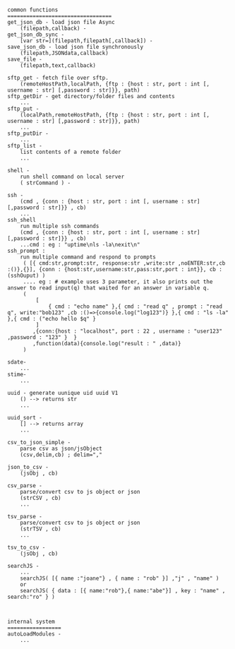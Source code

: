 #
    common functions
    =================================
    get_json_db - load json file Async
        (filepath,callback) - 
    get_json_db_sync - 
        [var str=](filepath,filepath[,callback]) - 
    save_json_db - load json file synchronously
        (filepath,JSONdata,callback)
    save_file -
        (filepath,text,callback)
    
    sftp_get - fetch file over sftp.        
        (remoteHostPath,localPath, {ftp : {host : str, port : int [, username : str] [,password : str]}}, path)
    sftp_getDir - get directory/folder files and contents
        ...
    sftp_put - 
        (localPath,remoteHostPath, {ftp : {host : str, port : int [, username : str] [,password : str]}}, path)
        ...
    sftp_putDir -
        ...
    sftp_list - 
        list contents of a remote folder
        ...

    shell - 
        run shell command on local server
        ( strCommand ) -  
    
    ssh - 
        (cmd , {conn : {host : str, port : int [, username : str] [,password : str]}} , cb)
        ...
    ssh_shell
        run multiple ssh commands        
        (cmd , {conn : {host : str, port : int [, username : str] [,password : str]}} , cb)
        ...cmd : eg : "uptime\nls -la\nexit\n" 
    ssh_prompt :
        run multiple command and respond to prompts 
         ( [{ cmd:str,prompt:str, response:str ,write:str ,noENTER:str,cb :()},{}], {conn : {host:str,username:str,pass:str,port : int}}, cb : (sshOuput) )
         .... eg : # example uses 3 parameter, it also prints out the answer to read input(q) that waited for an answer in variable q.
         (
             [
                 { cmd : "echo name" },{ cmd : "read q" , prompt : "read q", write:"bob123" ,cb :()=>{console.log("log123")} },{ cmd : "ls -la" },{ cmd : ("echo hello $q" }
             ]
            ,{conn:{host : "localhost", port : 22 , username : "user123" ,password : "123" }  }
            ,function(data){console.log("result : " ,data)}  
         )

    sdate-
        ...
    stime-
        ...

    uuid - generate uunique uid uuid V1
        () --> returns str
        ...
    
    uuid_sort -
        [] --> returns array
        ...
    
    csv_to_json_simple - 
        parse csv as json/jsObject
        (csv,delim,cb) ; delim=","
    
    json_to_csv -
        (jsObj , cb)

    csv_parse - 
        parse/convert csv to js object or json
        (strCSV , cb)
        ...

    tsv_parse - 
        parse/convert csv to js object or json
        (strTSV , cb)
        ...

    tsv_to_csv - 
        (jsObj , cb)

    searchJS -
        ...
        searchJS( [{ name :"joane"} , { name : "rob" }] ,"j" , "name" )
        or
        searchJS( { data : [{ name:"rob"},{ name:"abe"}] , key : "name" , search:"ro" } )
    
    

    internal system
    =================
    autoLoadModules -
        ...